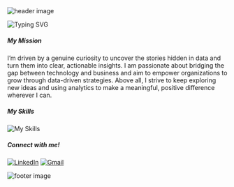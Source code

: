 <img src="https://camo.githubusercontent.com/e09012c164942eb846524af8cbea063e07297c1d0f9c5846dd3f2da99ef08f60/68747470733a2f2f63617073756c652d72656e6465722e76657263656c2e6170702f6170693f747970653d776176696e6726636f6c6f723d443942454431266865696768743d3132302673656374696f6e3d686561646572" alt="header image" />


<p align="centre">
  <img src="https://readme-typing-svg.herokuapp.com?font=Fira+Code&size=24&pause=1000&color=D16B86&center=true&vCenter=true&width=600&lines=Hello%2C+it's+Sakshi;I'm+a+Business%2FData+Analytics+Student" alt="Typing SVG" />
</p>





##### My Mission 
I’m driven by a genuine curiosity to uncover the stories hidden in data and turn them into clear, actionable insights. I am passionate about bridging the gap between technology and business and aim to empower organizations to grow through data-driven strategies. Above all, I strive to keep exploring new ideas and using analytics to make a meaningful, positive difference wherever I can.

##### My Skills 
![My Skills](https://skillicons.dev/icons?i=py,r,vscode,mysql,)

##### Connect with me! 

[![LinkedIn](https://img.shields.io/badge/-LinkedIn-0A66C2?style=for-the-badge&logo=linkedin&logoColor=white)](https://www.linkedin.com/in/sakshi-chaudhari-a0b989269/) [![Gmail](https://img.shields.io/badge/-Gmail-D14836?style=for-the-badge&logo=gmail&logoColor=white)](mailto:sakshc2002@gmail.com)

<img src="https://capsule-render.vercel.app/api?type=waving&color=D9BED1&height=120&section=footer" alt="footer image"/>

